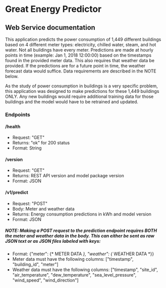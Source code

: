 # Great Energy Predictor

## Web Service documentation

This application predicts the power consumption of 1,449 different buildings based on 4 different meter types: electricity, chilled water, steam, and hot water. Not all buildings have every meter. Predictions are made at hourly points in time (example: Jan 1, 2018 12:00:00) based on the timestamps found in the provided meter data. This also requires that weather data be provided. If the predictions are for a future point in time, the weather forecast data would suffice. Data requirements are described in the NOTE below.

As the study of power consumption in buildings is a very specific problem, this application was designed to make predictions for these 1,449 buildings ONLY. Any new buildings would require additional training data for those buildings and the model would have to be retrained and updated.

### Endpoints

#### /health
- Request: "GET"
- Returns: "ok" for 200 status
- Format: String

#### /version
- Request: "GET"
- Returns: REST API version and model package version
- Format: JSON

#### /v1/predict
- Request: "POST"
- Body: Meter and weather data
- Returns: Energy consumption predictions in kWh and model version
- Format: JSON

##### NOTE: Making a POST request to the prediction endpoint requires BOTH the meter and weather data in the body. This can either be sent as raw JSON text or as JSON files labeled with keys:
- Format: {"meter": {* METER DATA *}, "weather": {* WEATHER DATA *}}
- Meter data must have the following columns: ["timestamp", "building_id", "meter"]
- Weather data must have the following columns: ["timestamp", "site_id", "air_temperature", "dew_temperature", "sea_level_pressure", "wind_speed", "wind_direction"]